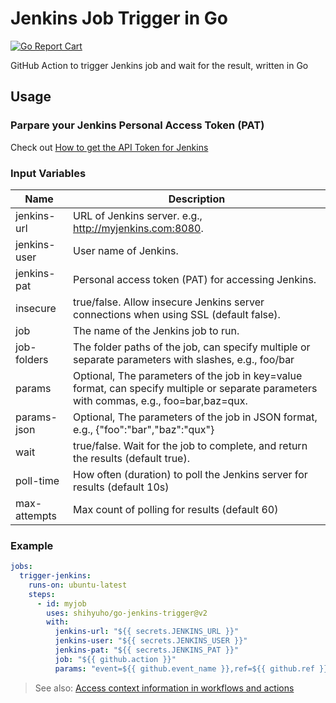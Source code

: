 # Jenkins Job Trigger in Go

[![Go Report Cart](https://goreportcard.com/badge/github.com/shihyuho/go-jenkins-trigger)](https://goreportcard.com/report/github.com/shihyuho/go-jenkins-trigger)

GitHub Action to trigger Jenkins job and wait for the result, written in Go

## Usage

### Parpare your Jenkins Personal Access Token (PAT)

Check out [How to get the API Token for Jenkins](https://stackoverflow.com/questions/45466090/how-to-get-the-api-token-for-jenkins)

### Input Variables

| Name | Description |
|---|---|
| jenkins-url | URL of Jenkins server. e.g., http://myjenkins.com:8080. |
| jenkins-user | User name of Jenkins. |
| jenkins-pat | Personal access token (PAT) for accessing Jenkins. |
| insecure | true/false. Allow insecure Jenkins server connections when using SSL (default false). |
| job | The name of the Jenkins job to run. |
| job-folders | The folder paths of the job, can specify multiple or separate parameters with slashes, e.g., foo/bar |
| params | Optional, The parameters of the job in key=value format, can specify multiple or separate parameters with commas, e.g., foo=bar,baz=qux. |
| params-json | Optional, The parameters of the job in JSON format, e.g., {"foo":"bar","baz":"qux"} |
| wait | true/false. Wait for the job to complete, and return the results (default true). |
| poll-time | How often (duration) to poll the Jenkins server for results (default 10s) | 
| max-attempts | Max count of polling for results (default 60) |

### Example

```yaml
jobs:
  trigger-jenkins:
    runs-on: ubuntu-latest
    steps:
      - id: myjob
        uses: shihyuho/go-jenkins-trigger@v2
        with:
          jenkins-url: "${{ secrets.JENKINS_URL }}"
          jenkins-user: "${{ secrets.JENKINS_USER }}"
          jenkins-pat: "${{ secrets.JENKINS_PAT }}"
          job: "${{ github.action }}"
          params: "event=${{ github.event_name }},ref=${{ github.ref }}"
```

> See also: [Access context information in workflows and actions](https://docs.github.com/en/actions/learn-github-actions/contexts)
